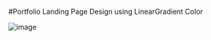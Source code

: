 #Portfolio Landing Page Design using LinearGradient  Color


![image](https://user-images.githubusercontent.com/70308228/233088647-91d00861-5daf-459a-972c-5756e01365f0.png)

